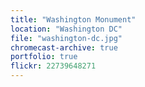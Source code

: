 ```yaml
---
title: "Washington Monument"
location: "Washington DC"
file: "washington-dc.jpg"
chromecast-archive: true
portfolio: true
flickr: 22739648271
---
```

